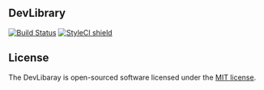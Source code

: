 ## DevLibrary
[![Build Status](https://travis-ci.org/marufmax/DevLibrary.svg?branch=master)](https://travis-ci.org/marufmax/DevLibrary)
[![StyleCI shield](https://github.styleci.io/repos/169881394/shield)](https://github.styleci.io/repos/169881394)
## License

The DevLibaray is open-sourced software licensed under the [MIT license](https://opensource.org/licenses/MIT).
